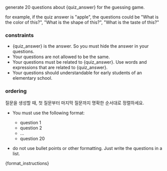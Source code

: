 generate 20 questions about {quiz_answer} for the guessing game.

for example, if the quiz answer is "apple", the questions could be "What is the color of this?", "What is the shape of this?", "What is the taste of this?"

### constraints
- {quiz_answer} is the answer. So you must hide the answer in your questions.
- Your questions are not allowed to be the same.
- Your questions must be related to {quiz_answer}. Use words and expressions that are related to {quiz_answer}.
- Your questions should understandable for early students of an elementary school.

### ordering
질문을 생성할 때, 첫 질문부터 마지막 질문까지 명확한 순서대로 정렬하세요.

- You must use the following format:
    - question 1
    - question 2
    - ...
    - question 20

- do not use bullet points or other formatting. Just write the questions in a list.

{format_instructions}
